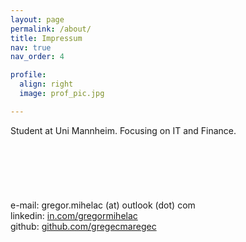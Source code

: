 ```yaml
---
layout: page
permalink: /about/
title: Impressum
nav: true
nav_order: 4

profile:
  align: right
  image: prof_pic.jpg

---
```


Student at Uni Mannheim. Focusing on IT and Finance.
<br>
<br>
<br>
<br>
<br>
<br>
<br>
e-mail: gregor.mihelac (at) outlook (dot) com
<br>
linkedin: [in.com/gregormihelac](https://www.linkedin.com/in/gregormihelac/)
<br>
github: [github.com/gregecmaregec](https://github.com/gregecmaregec)
<br>
<br>
<br>
<br>
<br>
<br>
<br>
<br>
<br>
<br>
<br>
<br>
<br>
<br>
<br>
<br>
<br>
<br>
<br>
<br>
<br>
<br>
<br>
















<!-- This is an invisible piece of text. -->
